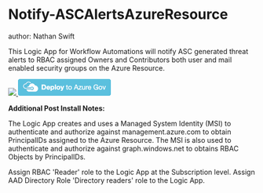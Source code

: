 # Notify-ASCAlertsAzureResource
author: Nathan Swift

This Logic App for Workflow Automations will notify ASC generated threat alerts to RBAC assigned Owners and Contributors both user and mail enabled security groups on the Azure Resource.

<a href="https://portal.azure.com/#create/Microsoft.Template/uri/https%3A%2F%2Fraw.githubusercontent.com%2Fswiftsolves-msft%2FASC-Workflow-Automation%2Fmaster%2FNotify%2520ASC%2520Alerts%2520to%2520users%2520responsible%2520for%2520Azure%2520resource%2Fazuredeploy.json" target="_blank">
    <img src="https://aka.ms/deploytoazurebutton"/>
</a>
<a href="https://portal.azure.us/#create/Microsoft.Template/uri/https%3A%2F%2Fraw.githubusercontent.com%2Fswiftsolves-msft%2FASC-Workflow-Automation%2Fmaster%2FNotify%2520ASC%2520Alerts%2520to%2520users%2520responsible%2520for%2520Azure%2520resource%2Fazuredeploy.json" target="_blank">
<img src="https://raw.githubusercontent.com/Azure/azure-quickstart-templates/master/1-CONTRIBUTION-GUIDE/images/deploytoazuregov.png"/>
</a>

**Additional Post Install Notes:**

The Logic App creates and uses a Managed System Identity (MSI) to authenticate and authorize against management.azure.com to obtain PrincipalIDs assigned to the Azure Resource. The MSI is also used to authenticate and authorize against graph.windows.net to obtains RBAC Objects by PrincipalIDs. 

Assign RBAC 'Reader' role to the Logic App at the Subscription level.
Assign AAD Directory Role 'Directory readers' role to the Logic App.
